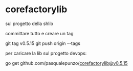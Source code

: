 # corefactorylib

sul progetto della shlib

committare tutto e creare un tag

git tag v0.5.15
git push origin --tags

per caricare la lib sul progetto devops:

go get github.com/pasqualepunzo/corefactorylib@v0.5.15
